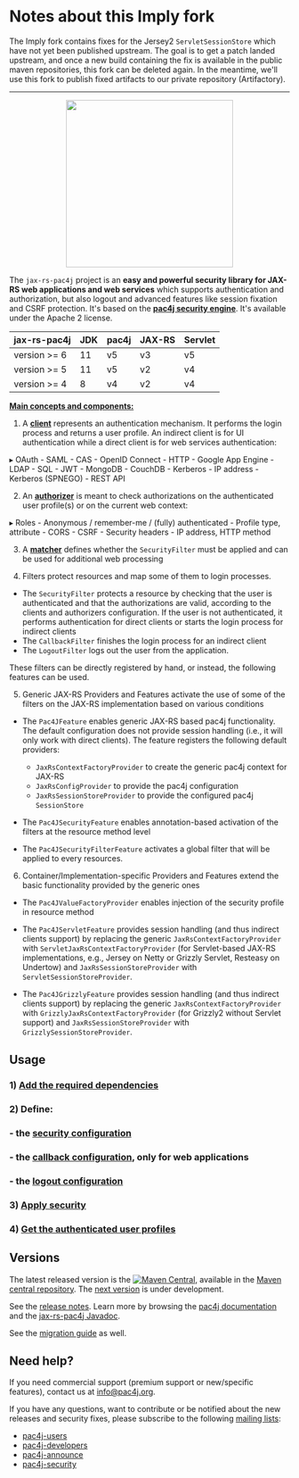 # Notes about this Imply fork

The Imply fork contains fixes for the Jersey2 `ServletSessionStore` which have not yet been published upstream. The goal is to get a patch landed upstream, and once a new build containing the fix is available in the public maven repositories, this fork can be deleted again. In the meantime, we'll use this fork to publish fixed artifacts to our private repository (Artifactory).

---

<p align="center">
  <img src="https://pac4j.github.io/pac4j/img/logo-jaxrs.png" width="300" />
</p>

The `jax-rs-pac4j` project is an **easy and powerful security library for JAX-RS web applications and web services** which supports authentication and authorization, but also logout and advanced features like session fixation and CSRF protection.
It's based on the **[pac4j security engine](https://github.com/pac4j/pac4j)**. It's available under the Apache 2 license.

| jax-rs-pac4j | JDK | pac4j | JAX-RS | Servlet |
|--------------|-----|-------|--------|---------|
| version >= 6 | 11  | v5    | v3     | v5      |
| version >= 5 | 11  | v5    | v2     | v4      |
| version >= 4 | 8   | v4    | v2     | v4      |

[**Main concepts and components:**](http://www.pac4j.org/docs/main-concepts-and-components.html)

1) A [**client**](http://www.pac4j.org/docs/clients.html) represents an authentication mechanism. It performs the login process and returns a user profile. An indirect client is for UI authentication while a direct client is for web services authentication:

&#9656; OAuth - SAML - CAS - OpenID Connect - HTTP - Google App Engine - LDAP - SQL - JWT - MongoDB - CouchDB - Kerberos - IP address - Kerberos (SPNEGO) - REST API

2) An [**authorizer**](http://www.pac4j.org/docs/authorizers.html) is meant to check authorizations on the authenticated user profile(s) or on the current web context:

&#9656; Roles - Anonymous / remember-me / (fully) authenticated - Profile type, attribute - CORS - CSRF - Security headers - IP address, HTTP method

3) A [**matcher**](http://www.pac4j.org/docs/matchers.html) defines whether the `SecurityFilter` must be applied and can be used for additional web processing

4) Filters protect resources and map some of them to login processes.

- The `SecurityFilter` protects a resource by checking that the user is authenticated and that the authorizations are valid, according to the clients and authorizers configuration. If the user is not authenticated, it performs authentication for direct clients or starts the login process for indirect clients
- The `CallbackFilter` finishes the login process for an indirect client
- The `LogoutFilter` logs out the user from the application.

These filters can be directly registered by hand, or instead, the following features can be used.

5) Generic JAX-RS Providers and Features activate the use of some of the filters on the JAX-RS implementation based on various conditions

- The `Pac4JFeature` enables generic JAX-RS based pac4j functionality. The default configuration does not provide session handling (i.e., it will only work with direct clients). The feature registers the following default providers:
    - `JaxRsContextFactoryProvider` to create the generic pac4j context for JAX-RS
    - `JaxRsConfigProvider` to provide the pac4j configuration
    - `JaxRsSessionStoreProvider` to provide the configured pac4j `SessionStore`


- The `Pac4JSecurityFeature` enables annotation-based activation of the filters at the resource method level
- The `Pac4JSecurityFilterFeature` activates a global filter that will be applied to every resources.

6) Container/Implementation-specific Providers and Features extend the basic functionality provided by the generic ones

- The `Pac4JValueFactoryProvider` enables injection of the security profile in resource method

- The `Pac4JServletFeature` provides session handling (and thus indirect clients support) by replacing the generic `JaxRsContextFactoryProvider` with `ServletJaxRsContextFactoryProvider` (for Servlet-based JAX-RS implementations, e.g., Jersey on Netty or Grizzly Servlet, Resteasy on Undertow) and `JaxRsSessionStoreProvider` with `ServletSessionStoreProvider`.

- The `Pac4JGrizzlyFeature` provides session handling (and thus indirect clients support) by replacing the generic `JaxRsContextFactoryProvider` with `GrizzlyJaxRsContextFactoryProvider` (for Grizzly2 without Servlet support) and `JaxRsSessionStoreProvider` with `GrizzlySessionStoreProvider`.


## Usage

### 1) [Add the required dependencies](https://github.com/pac4j/jax-rs-pac4j/wiki/Dependencies)

### 2) Define:

### - the [security configuration](https://github.com/pac4j/jax-rs-pac4j/wiki/Security-configuration)
### - the [callback configuration](https://github.com/pac4j/jax-rs-pac4j/wiki/Callback-configuration), only for web applications
### - the [logout configuration](https://github.com/pac4j/jax-rs-pac4j/wiki/Logout-configuration)

### 3) [Apply security](https://github.com/pac4j/jax-rs-pac4j/wiki/Apply-security)

### 4) [Get the authenticated user profiles](https://github.com/pac4j/jax-rs-pac4j/wiki/Get-the-authenticated-user-profiles)


## Versions

The latest released version is the [![Maven Central](https://maven-badges.herokuapp.com/maven-central/org.pac4j.jax-rs/core/badge.svg?style=flat)](https://maven-badges.herokuapp.com/maven-central/org.pac4j.jax-rs/core), available in the [Maven central repository](https://repo.maven.apache.org/maven2).
The [next version](https://github.com/pac4j/jax-rs-pac4j/wiki/Next-version) is under development.

See the [release notes](https://github.com/pac4j/jax-rs-pac4j/wiki/Release-Notes). Learn more by browsing the [pac4j documentation](https://www.javadoc.io/doc/org.pac4j/pac4j-core/5.0.0/index.html) and the [jax-rs-pac4j Javadoc](http://www.javadoc.io/doc/org.pac4j.jax-rs/core/4.0.0).

See the [migration guide](https://github.com/pac4j/jax-rs-pac4j/wiki/Migration-guide) as well.


## Need help?

If you need commercial support (premium support or new/specific features), contact us at [info@pac4j.org](mailto:info@pac4j.org).

If you have any questions, want to contribute or be notified about the new releases and security fixes, please subscribe to the following [mailing lists](http://www.pac4j.org/mailing-lists.html):

- [pac4j-users](https://groups.google.com/forum/?hl=en#!forum/pac4j-users)
- [pac4j-developers](https://groups.google.com/forum/?hl=en#!forum/pac4j-dev)
- [pac4j-announce](https://groups.google.com/forum/?hl=en#!forum/pac4j-announce)
- [pac4j-security](https://groups.google.com/forum/#!forum/pac4j-security)
